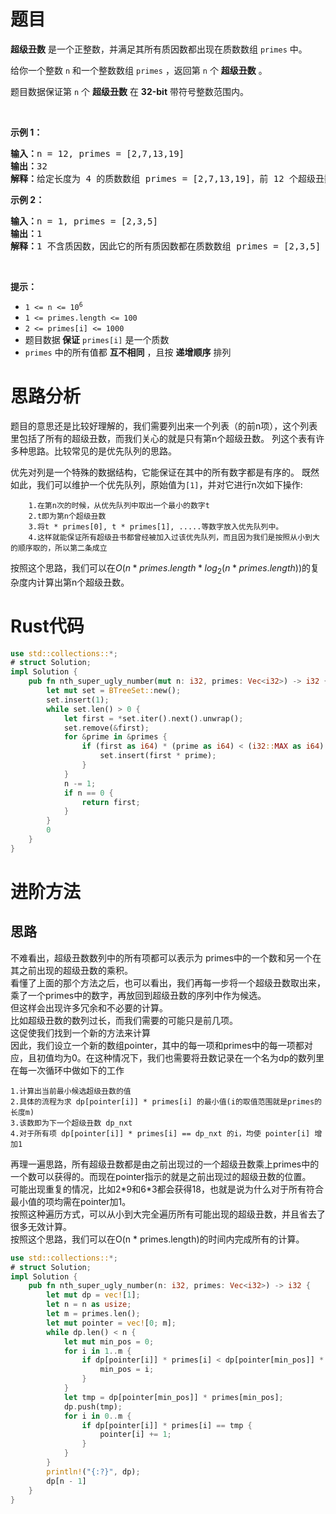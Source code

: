 # 题目
<p><strong>超级丑数</strong> 是一个正整数，并满足其所有质因数都出现在质数数组 <code>primes</code> 中。</p>

<p>给你一个整数 <code>n</code> 和一个整数数组 <code>primes</code> ，返回第 <code>n</code> 个 <strong>超级丑数</strong> 。</p>

<p>题目数据保证第 <code>n</code> 个 <strong>超级丑数</strong> 在 <strong>32-bit</strong> 带符号整数范围内。</p>

<p>&nbsp;</p>

<p><strong>示例 1：</strong></p>

<pre><strong>输入：</strong>n = 12, primes = [2,7,13,19]
<strong>输出：</strong>32 
<strong>解释：</strong>给定长度为 4 的质数数组 primes = [2,7,13,19]，前 12 个超级丑数序列为：[1,2,4,7,8,13,14,16,19,26,28,32] 。</pre>

<p><strong>示例 2：</strong></p>

<pre><strong>输入：</strong>n = 1, primes = [2,3,5]
<strong>输出：</strong>1
<strong>解释：</strong>1 不含质因数，因此它的所有质因数都在质数数组 primes = [2,3,5] 中。
</pre>
&nbsp;

<div class="top-view__1vxA">
<div class="original__bRMd">
<div>
<p><strong>提示：</strong></p>

<ul>
	<li><code>1 &lt;= n &lt;= 10<sup>6</sup></code></li>
	<li><code>1 &lt;= primes.length &lt;= 100</code></li>
	<li><code>2 &lt;= primes[i] &lt;= 1000</code></li>
	<li>题目数据<strong> 保证</strong> <code>primes[i]</code> 是一个质数</li>
	<li><code>primes</code> 中的所有值都 <strong>互不相同</strong> ，且按 <strong>递增顺序</strong> 排列</li>
</ul>
</div>
</div>
</div>

# 思路分析
题目的意思还是比较好理解的，我们需要列出来一个列表（的前n项），这个列表里包括了所有的超级丑数，而我们关心的就是只有第n个超级丑数。
列这个表有许多种思路。比较常见的是优先队列的思路。

优先对列是一个特殊的数据结构，它能保证在其中的所有数字都是有序的。
既然如此，我们可以维护一个优先队列，原始值为`[1]`，并对它进行n次如下操作:
```text
    1.在第n次的时候，从优先队列中取出一个最小的数字t
    2.t即为第n个超级丑数
    3.将t * primes[0], t * primes[1], .....等数字放入优先队列中。
    4.这样就能保证所有超级丑书都曾经被加入过该优先队列，而且因为我们是按照从小到大的顺序取的，所以第二条成立
```
按照这个思路，我们可以在$O(n * primes.length * log_2(n * primes.length))$的复杂度内计算出第n个超级丑数。

# Rust代码
```rust
use std::collections::*;
# struct Solution;
impl Solution {
    pub fn nth_super_ugly_number(mut n: i32, primes: Vec<i32>) -> i32 {
        let mut set = BTreeSet::new();
        set.insert(1);
        while set.len() > 0 {
            let first = *set.iter().next().unwrap();
            set.remove(&first);
            for &prime in &primes {
                if (first as i64) * (prime as i64) < (i32::MAX as i64) {
                    set.insert(first * prime);
                }
            }
            n -= 1;
            if n == 0 {
                return first;
            }
        }
        0
    }
}
```
# 进阶方法
## 思路
不难看出，超级丑数数列中的所有项都可以表示为 primes中的一个数和另一个在其之前出现的超级丑数的乘积。  
看懂了上面的那个方法之后，也可以看出，我们再每一步将一个超级丑数取出来，乘了一个primes中的数字，再放回到超级丑数的序列中作为候选。  
但这样会出现许多冗余和不必要的计算。  
比如超级丑数的数列过长，而我们需要的可能只是前几项。  
这促使我们找到一个新的方法来计算   
因此，我们设立一个新的数组pointer，其中的每一项和primes中的每一项都对应，且初值均为0。在这种情况下，我们也需要将丑数记录在一个名为dp的数列里  
在每一次循环中做如下的工作
```text
1.计算出当前最小候选超级丑数的值
2.具体的流程为求 dp[pointer[i]] * primes[i] 的最小值(i的取值范围就是primes的长度m)
3.该数即为下一个超级丑数 dp_nxt
4.对于所有项 dp[pointer[i]] * primes[i] == dp_nxt 的i，均使 pointer[i] 增加1
```
再理一遍思路，所有超级丑数都是由之前出现过的一个超级丑数乘上primes中的一个数可以获得的。而现在pointer指示的就是之前出现过的超级丑数的位置。  
可能出现重复的情况，比如2\*9和6\*3都会获得18，也就是说为什么对于所有符合最小值的项均需在pointer加1。  
按照这种遍历方式，可以从小到大完全遍历所有可能出现的超级丑数，并且省去了很多无效计算。  
按照这个思路，我们可以在O(n * primes.length)的时间内完成所有的计算。
```rust
use std::collections::*;
# struct Solution;
impl Solution {
    pub fn nth_super_ugly_number(n: i32, primes: Vec<i32>) -> i32 {
        let mut dp = vec![1];
        let n = n as usize;
        let m = primes.len();
        let mut pointer = vec![0; m];
        while dp.len() < n {
            let mut min_pos = 0;
            for i in 1..m {
                if dp[pointer[i]] * primes[i] < dp[pointer[min_pos]] * primes[min_pos] {
                    min_pos = i;
                }
            }
            let tmp = dp[pointer[min_pos]] * primes[min_pos];
            dp.push(tmp);
            for i in 0..m {
                if dp[pointer[i]] * primes[i] == tmp {
                    pointer[i] += 1;
                }
            }
        }
        println!("{:?}", dp);
        dp[n - 1]
    }
}
```